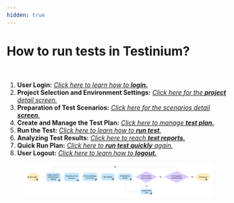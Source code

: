 ```yaml
---
hidden: true
---
```


# How to run tests in Testinium?

<figure><img src="../.gitbook/assets/Untitled (7).jpg" alt="" width="375"><figcaption></figcaption></figure>

1. **User Login:**  [_Click here to learn how to **login.**_](../login/login/)
2. **Project Selection and Environment Settings:**  [_Click here for the **project** detail screen._](../projects/projects/)
3. **Preparation of Test Scenarios:**  [_Click here for the scenarios detail **screen**._](../projects/projects/scenarios.md)
4. **Create and Manage the Test Plan:** [_Click here to manage **test plan.**_](../projects/projects/plans.md)
5. **Run the Test:** [_Click here to learn how to **run test**._](../plans/all-plans/run-plan.md)
6. **Analyzing Test Results:**  [_Click here to reach **test reports.**_](../plans/all-plans/report.md)
7. **Quick Run Plan:** [_Click here to **run test quickly** again._](../plans/all-plans/quick-run-plan.md)
8. **User Logout:** [_Click here to learn how to **logout.**_](../login/logout.md)



<figure><img src="../.gitbook/assets/Untitled (8) (1).jpg" alt=""><figcaption></figcaption></figure>
